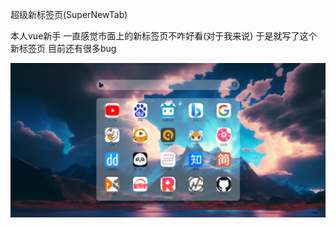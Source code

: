 超级新标签页(SuperNewTab)

本人vue新手
一直感觉市面上的新标签页不咋好看(对于我来说)
于是就写了这个新标签页
目前还有很多bug

![image](https://github.com/psmg123/SuperNewTab/blob/main/public/1.jpeg)
